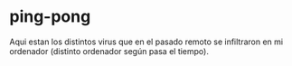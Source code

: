 # ping-pong

Aqui estan los distintos virus que en el pasado remoto
se infiltraron en mi ordenador (distinto ordenador según pasa el tiempo).
